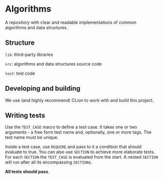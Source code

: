 # Algorithms

A repository with clear and readable implementations of common algorithms and data structures.

## Structure

`lib`: third-party libraries

`src`: algorithms and data structures source code

`test`: test code

## Developing and building

We use (and highly recommend) CLion to work with and build this project.

## Writing tests

Use the `TEST_CASE` macro to define a test case. It takes one or two arguments - a free form test name and, optionally,
one or more tags. The test name must be unique.

Inside a test case, use `REQUIRE` and pass to it a condition that should evaluate to true. You can also use `SECTION` to
achieve more elaborate tests. For each `SECTION` the `TEST_CASE` is evaluated from the start. A nested `SECTION` will
run after all its encompassing `SECTION`s.

**All tests should pass**.
